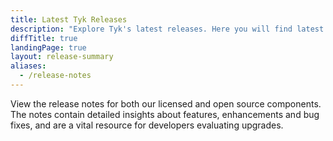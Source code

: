 ```yaml
---
title: Latest Tyk Releases
description: "Explore Tyk's latest releases. Here you will find latest releases and access to docker images and release notes for all our platforms."
diffTitle: true
landingPage: true
layout: release-summary
aliases:
  - /release-notes
---
```


View the release notes for both our licensed and open source components. The notes contain detailed insights about features, enhancements and bug fixes, and are a vital resource for developers evaluating upgrades.
